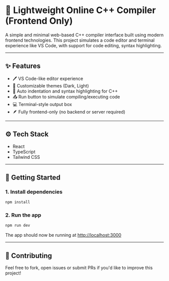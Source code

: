 # 🧩 Lightweight Online C++ Compiler (Frontend Only)

A simple and minimal web-based C++ compiler interface built using modern frontend technologies. This project simulates a code editor and terminal experience like VS Code, with support for code editing, syntax highlighting.

---

## ✨ Features

- 🖊️ VS Code-like editor experience
- 🎨 Customizable themes (Dark, Light)
- 🧠 Auto indentation and syntax highlighting for C++
- 📤 Run button to simulate compiling/executing code
- 💻 Terminal-style output box
- 🪶 Fully frontend-only (no backend or server required)

---

## ⚙️ Tech Stack

- React
- TypeScript
- Tailwind CSS

---

## 🚀 Getting Started

### 1. Install dependencies
```bash
npm install
```

### 2. Run the app
```bash
npm run dev
```

The app should now be running at [http://localhost:3000](http://localhost:3000)

---

## 🤝 Contributing

Feel free to fork, open issues or submit PRs if you'd like to improve this project!
